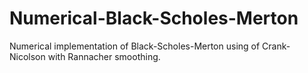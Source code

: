 # Numerical-Black-Scholes-Merton
Numerical implementation of Black-Scholes-Merton using of Crank-Nicolson with Rannacher smoothing.
